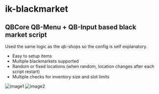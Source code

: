 # ik-blackmarket
## QBCore QB-Menu + QB-Input based black market script

Used the same logic as the qb-shops so the config is self explanatory.

- Easy to setup items
- Multiple blackmarkets supported
- Random or fixed locations (when random, location changes after each script restart)
- Multiple checks for inventory size and slot limits

![image1](https://media.discordapp.net/attachments/955865077532209156/986773108990021632/unknown.png)
![image2](https://media.discordapp.net/attachments/986773374602711100/986773981619163166/unknown.png)




